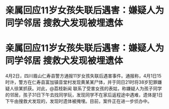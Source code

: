 # 亲属回应11岁女孩失联后遇害：嫌疑人为同学邻居 搜救犬发现被埋遗体

# 亲属回应11岁女孩失联后遇害：嫌疑人为同学邻居 搜救犬发现被埋遗体

4月2日，四川眉山仁寿县警方通报11岁女孩失联后遇害事件。通报称，4月1日15时许，警方在仁寿县富加镇音堂村发现黄某某尸体，并于同日21时将38岁犯罪嫌疑人徐某抓获。对此，@荔枝新闻
联系了受害女孩的表姑，称嫌疑人为孩子同学的邻居，孩子31日下午去找同学玩，发现同学不在家后返程途中遇难，遗体是1日下午由搜救犬发现的，发现时遗体被掩埋。目前，案件正在进一步侦办中。


